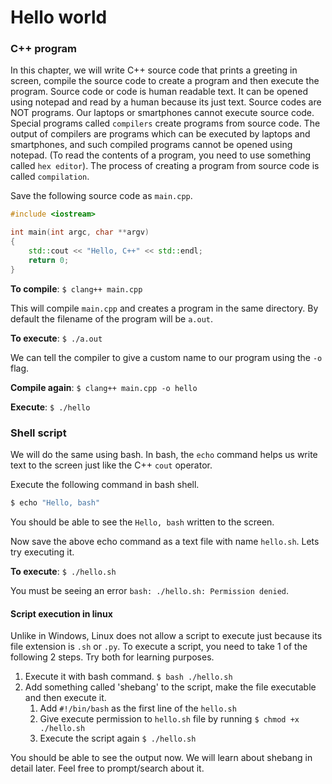 # Hello world
### C++ program

In this chapter, we will write C++ source code that prints a greeting in screen, compile the source code to create a program and then execute the program. Source code or code is human readable text. It can be opened using notepad and read by a human because its just text. Source codes are NOT programs. Our laptops or smartphones cannot execute source code. Special programs called `compilers` create programs from source code. The output of compilers are programs which can be executed by laptops and smartphones, and such compiled programs cannot be opened using notepad. (To read the contents of a program, you need to use something called `hex editor`). The process of creating a program from source code is called `compilation`.

Save the following source code as `main.cpp`. 
```cpp
#include <iostream>

int main(int argc, char **argv)
{
    std::cout << "Hello, C++" << std::endl;
    return 0;
}
```

**To compile**: `$ clang++ main.cpp`

This will compile `main.cpp` and creates a program in the same directory. By default the filename of the program will be `a.out`.

**To execute**: `$ ./a.out`

We can tell the compiler to give a custom name to our program using the `-o` flag.

**Compile again**: `$ clang++ main.cpp -o hello`

**Execute**: `$ ./hello`

### Shell script

We will do the same using bash. In bash, the `echo` command helps us write text to the screen just like the C++ `cout` operator.

Execute the following command in bash shell.
```bash
$ echo "Hello, bash"
```

You should be able to see the `Hello, bash` written to the screen. 

Now save the above echo command as a text file with name `hello.sh`. Lets try executing it. 

**To execute**: `$ ./hello.sh`

You must be seeing an error `bash: ./hello.sh: Permission denied`.

#### Script execution in linux

Unlike in Windows, Linux does not allow a script to execute just because its file extension is `.sh` or `.py`. To execute a script, you need to take 1 of the following 2 steps. Try both for learning purposes.

1. Execute it with bash command. `$ bash ./hello.sh`
2. Add something called 'shebang' to the script, make the file executable and then execute it.
    1. Add `#!/bin/bash` as the first line of the `hello.sh`
    2. Give execute permission to `hello.sh` file by running `$ chmod +x ./hello.sh`
    3. Execute the script again `$ ./hello.sh`

You should be able to see the output now. We will learn about shebang in detail later. Feel free to prompt/search about it.